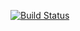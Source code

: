 [![Build Status](https://travis-ci.org/wookoouk/ruup.svg?branch=master)](https://travis-ci.org/wookoouk/ruup)
